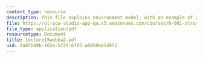 ```yaml
---
content_type: resource
description: This file explains environment model, with an example of an evaluation.
file: https://ol-ocw-studio-app-qa.s3.amazonaws.com/courses/6-001-structure-and-interpretation-of-computer-programs-spring-2005/0a07bd9b165a5f2f6f87a84504e54952_lecture15webha2.pdf
file_type: application/pdf
resourcetype: Document
title: lecture15webha2.pdf
uid: 0a07bd9b-165a-5f2f-6f87-a84504e54952
---
```

